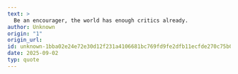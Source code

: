 ```yaml
---
text: >
  Be an encourager, the world has enough critics already.
author: Unknown
origin: "1"
origin_url: 
id: unknown-1bba02e24e72e30d12f231a4106681bc769fd9fe2dfb11ecfde270c75b0ee7f0
date: 2025-09-02
typ: quote
---
```

